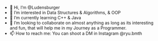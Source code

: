 - 👋 Hi, I’m @Ludensburger
- 👀 I’m interested in Data Structures & Algorithms, & OOP
- 🌱 I’m currently learning C++ & Java
- 💞️ I’m looking to collaborate on almost anything as long as its interesting and fun, that will help me in my Journey as a Programmer.
- 📫 How to reach me: You can shoot a DM in Instagram @ryu.bmth

<!---
Ludensburger/Ludensburger is a ✨ special ✨ repository because its `README.md` (this file) appears on your GitHub profile.
You can click the Preview link to take a look at your changes.
--->
